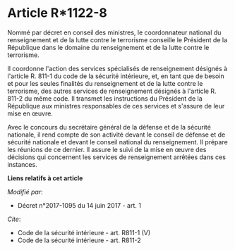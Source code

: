 # Article R*1122-8

Nommé par décret en conseil des ministres, le coordonnateur national du renseignement et de la lutte contre le terrorisme
conseille le Président de la République dans le domaine du renseignement et de la lutte contre le terrorisme. 

Il coordonne l'action des services spécialisés de renseignement désignés à l'article R. 811-1 du code de la sécurité
intérieure, et, en tant que de besoin et pour les seules finalités du renseignement et de la lutte contre le terrorisme, des
autres services de renseignement désignés à l'article R. 811-2 du même code. Il transmet les instructions du Président de la
République aux ministres responsables de ces services et s'assure de leur mise en œuvre. 

Avec le concours du secrétaire général de la défense et de la sécurité nationale, il rend compte de son activité devant le
conseil de défense et de sécurité nationale et devant le conseil national du renseignement. Il prépare les réunions de ce
dernier. Il assure le suivi de la mise en œuvre des décisions qui concernent les services de renseignement arrêtées dans ces
instances.

**Liens relatifs à cet article**

_Modifié par_:

  - Décret n°2017-1095 du 14 juin 2017 - art. 1

_Cite_:

  - Code de la sécurité intérieure - art. R811-1 (V)
  - Code de la sécurité intérieure - art. R811-2
